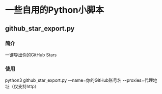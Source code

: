 # 一些自用的Python小脚本

## github_star_export.py

### 简介

一键导出你的GitHub Stars

### 使用

python3 github_star_export.py --name=你的GitHub账号名 --proxies=代理地址（仅支持http）